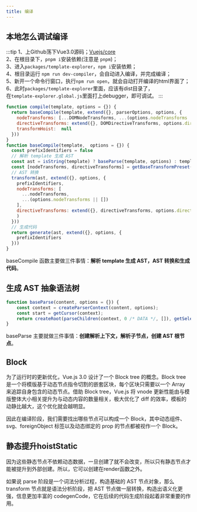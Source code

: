```yaml
---
title: 编译
---
```

## 本地怎么调试编译
:::tip
1、上Github荡下Vue3.0源码；[Vuejs/core](https://github.com/vuejs/core)   
2、在根目录下，```pnpm i```安装依赖(注意是 ```pnpm```)；      
3、进入```packages/template-explorer```，```npm i```安装依赖；   
4、根目录运行 ```npm run dev-compiler```，会自动进入编译，并完成编译；   
5、新开一个命令行窗口，执行```npm run open```，就会自动打开编译的html界面了；   
6、此时```packages/template-explorer```里面，应该有dist目录了，   
  在```template-explorer.global.js```里面打上debugger，即可调试。
:::

```js
function compile(template, options = {}) { 
  return baseCompile(template, extend({}, parserOptions, options, { 
    nodeTransforms: [...DOMNodeTransforms, ...(options.nodeTransforms || [])], 
    directiveTransforms: extend({}, DOMDirectiveTransforms, options.directiveTransforms || {}), 
    transformHoist:  null 
  })) 
}
function baseCompile(template,  options = {}) { 
  const prefixIdentifiers = false 
  // 解析 template 生成 AST 
  const ast = isString(template) ? baseParse(template, options) : template 
  const [nodeTransforms, directiveTransforms] = getBaseTransformPreset() 
  // AST 转换 
  transform(ast, extend({}, options, { 
    prefixIdentifiers, 
    nodeTransforms: [ 
      ...nodeTransforms, 
      ...(options.nodeTransforms || []) 
    ], 
    directiveTransforms: extend({}, directiveTransforms, options.directiveTransforms || {} 
    ) 
  })) 
  // 生成代码 
  return generate(ast, extend({}, options, { 
    prefixIdentifiers 
  })) 
}
```
baseCompile 函数主要做三件事情：**解析 template 生成 AST，AST 转换和生成代码**。

## 生成 AST 抽象语法树
```js
function baseParse(content, options = {}) {
    const context = createParserContext(content, options);
    const start = getCursor(context);
    return createRoot(parseChildren(context, 0 /* DATA */, []), getSelection(context, start));
}
```
baseParse 主要就做三件事情：**创建解析上下文，解析子节点，创建 AST 根节点**。

## Block
为了运行时的更新优化，Vue.js 3.0 设计了一个 Block tree 的概念。Block tree 是一个将模版基于动态节点指令切割的嵌套区块，每个区块只需要以一个 Array 来追踪自身包含的动态节点。借助 Block tree，Vue.js 将 vnode 更新性能由与模版整体大小相关提升为与动态内容的数量相关，极大优化了 diff 的效率，模板的动静比越大，这个优化就会越明显。

因此在编译阶段，我们需要找出哪些节点可以构成一个 Block，其中动态组件、svg、foreignObject 标签以及动态绑定的 prop 的节点都被视作一个 Block。

## 静态提升hoistStatic
因为这些静态节点不依赖动态数据，一旦创建了就不会改变，所以只有静态节点才能被提升到外部创建。所以，它可以创建在render函数之外。

如果说 parse 阶段是一个词法分析过程，构造基础的 AST 节点对象，那么 transform 节点就是语法分析阶段，把 AST 节点做一层转换，构造出语义化更强，信息更加丰富的 codegenCode，它在后续的代码生成阶段起着非常重要的作用。




